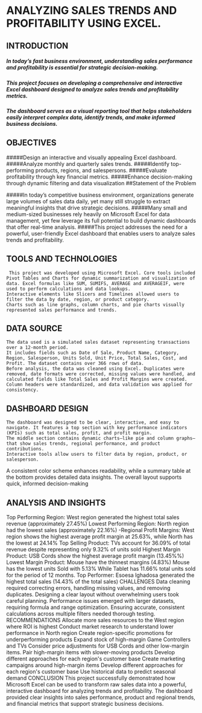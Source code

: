 # ANALYZING  SALES TRENDS AND PROFITABILITY USING EXCEL.
## INTRODUCTION
##### In today’s fast business environment, understanding sales performance and profitability is essential for strategic decision-making.
##### This project focuses on developing a comprehensive and interactive Excel dashboard designed to analyze sales trends and profitability metrics. 
##### The dashboard serves as a visual reporting tool that helps stakeholders easily interpret complex data, identify trends, and make informed business decisions. 
## OBJECTIVES
#####Design an interactive and visually appealing Excel dashboard.
#####Analyze monthly and quarterly sales trends.
#####Identify top-performing products, regions, and salespersons.
#####Evaluate profitability through key financial metrics.
#####Enhance decision-making through dynamic filtering and data visualization
##Statement of the Problem
	
#####In today’s competitive business environment, organizations generate large volumes of sales data daily, yet many still struggle to extract meaningful insights that drive strategic decisions. 
#####Many small and medium-sized businesses rely heavily on Microsoft Excel for data management, yet few leverage its full potential to build dynamic dashboards that offer real-time analysis. 
#####This project addresses the need for a powerful, user-friendly Excel dashboard that enables users to analyze sales trends and profitability. 
## TOOLS AND TECHNOLOGIES
	 This project was developed using Microsoft Excel. Core tools included Pivot Tables and Charts for dynamic summarization and visualization of data. Excel formulas like SUM, SUMIFS, AVERAGE and AVERAGEIF, were used to perform calculations and data lookups. 
	Interactive elements like Slicers and Timelines allowed users to filter the data by date, region, or product category. 
	Charts such as line graphs, column charts, and pie charts visually represented sales performance and trends.
## DATA SOURCE
	The data used is a simulated sales dataset representing transactions over a 12-month period. 
	It includes fields such as Date of Sale, Product Name, Category, Region, Salesperson, Units Sold, Unit Price, Total Sales, Cost, and Profit. The dataset contains over 366 rows of data. 
	Before analysis, the data was cleaned using Excel. Duplicates were removed, date formats were corrected, missing values were handled, and calculated fields like Total Sales and Profit Margins were created. 
	Column headers were standardized, and data validation was applied for consistency.
## DASHBOARD DESIGN
	The dashboard was designed to be clear, interactive, and easy to navigate. It features a top section with key performance indicators (KPIs) such as total sales, profit, and profit margin. 
	The middle section contains dynamic charts—like pie and column graphs—that show sales trends, regional performance, and product contributions.
	Interactive tools allow users to filter data by region, product, or salesperson. 
A consistent color scheme enhances readability, while a summary table at the bottom provides detailed data insights. The overall layout supports quick, informed decision-making
## ANALYSIS AND INSIGHTS
Top Performing Region: West region generated the highest total sales revenue (approximately 27.45%)
Lowest Performing Region: North region had the lowest sales (approximately 22.16%)
-Regional Profit Margins: West region shows the highest average profit margin at 25.63%, while North has the lowest at 24.14%
Top Selling Product: TVs account for 36.09% of total revenue despite representing only 9.32% of units sold
Highest Margin Product: USB Cords show the highest average profit margin (13.45%%)
Lowest Margin Product: Mouse have the thinnest margins (4.83%)
Mouse has the lowest units Sold with 5.13% 
While Tablet has 11.66% total units sold for the period of 12 months.
Top Performer: Esoesa Ighadosa generated the highest total sales (14.43% of the total sales)
CHALLENGES
Data cleaning required correcting errors, handling missing values, and removing duplicates.
Designing a clear layout without overwhelming users took careful planning.
Performance issues emerged with larger datasets, requiring formula and range optimization.
Ensuring accurate, consistent calculations across multiple filters needed thorough testing.
RECOMMENDATIONS
Allocate more sales resources to the West region where ROI is highest
Conduct market research to understand lower performance in North region
Create region-specific promotions for underperforming products
Expand stock of high-margin Game Controllers and TVs
Consider price adjustments for USB Cords and other low-margin items.
Pair high-margin items with slower-moving products
Develop different approaches for each region's customer base
Create marketing campaigns around high-margin items
Develop different approaches for each region's customer base
Use historical data to predict seasonal demand
CONCLUSION
This project successfully demonstrated how Microsoft Excel can be used to transform raw sales data into a powerful, interactive dashboard for analyzing trends and profitability. 
The dashboard provided clear insights into sales performance, product and regional trends, and financial metrics that support strategic business decisions.



